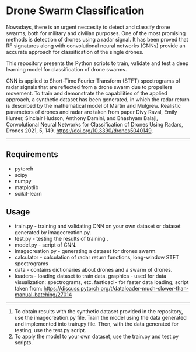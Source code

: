 # Drone Swarm Classification

Nowadays, there is an urgent neccesity to detect and classify drone swarms, both for military and civilian purposes. One of the most promising methods is detection of drones using a radar signal. It has been proved that RF signatures along with convolutional neural networks (CNNs) provide an accurate approach for classification of the single drones. 

This repository presents the Python scripts to train, validate and test a deep learning model for classification of drone swarms.

CNN is applied to Short-Time Fourier Transform (STFT) spectrograms of radar signals that are reflected from a drone swarm due to propellers movement. To train and demonstrate the capabilities of the applied approach, a synthetic dataset has been generated, in which the radar return is described by the mathematical model of Martin and Mulgrew. Realistic parameters of drones and radar are taken from paper
Divy Raval,  Emily Hunter, Sinclair Hudson,  Anthony Damini, and Bhashyam Balaji, Convolutional Neural Networks for Classification of Drones Using Radars, Drones 2021, 5, 149. https://doi.org/10.3390/drones5040149.

---

## Requirements

- pytorch
- scipy
- numpy
- matplotlib
- scikit-learn



## Usage

- train.py - training and validating CNN on your own dataset or dataset generated by imagecreation.py.
- test.py - testing the results of training .
- model.py - script of CNN.
- imagecreation.py - generating a dataset for drones swarm.
- calculator - calculation of radar return functions, long-window STFT spectrograms
- data - contains dictionaries about drones and a swarm of drones.
- loaders - loading dataset to train data.
graphics - used for data visualization: spectrograms, etc. 
fastload - for faster data loading; script taken from:
https://discuss.pytorch.org/t/dataloader-much-slower-than-manual-batching/27014

---

1. To obtain results with the synthetic dataset provided in the repository, use the imagecreation.py file. Train the model using the data generated and implemented into train.py file. Then, with the data generated for testing, use the test.py script.
2. To apply the model to your own dataset, use the train.py and test.py scripts.





